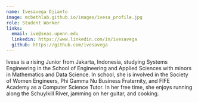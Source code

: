 ```yaml
---
name: Ivesavega Djianto
image: mcbethlab.github.io/images/ivesa_profile.jpg
role: Student Worker
links:
  email: ive@seas.upenn.edu
  linkedin: https://www.linkedin.com/in/ivesavega
  github: https://github.com/ivesavega
---
```


Ivesa is a rising Junior from Jakarta, Indonesia, studying Systems Engineering in the School of Engineering and Applied Sciences with minors in Mathematics and Data Science.
In school, she is involved in the Society of Women Engineers, Phi Gamma Nu Business Fraternity, and FIFE Academy as a Computer Science Tutor. In her free
time, she enjoys running along the Schuylkill River, jamming on her guitar, and cooking. 
